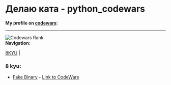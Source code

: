 # Делаю ката - python_codewars
**My profile on [codewars](https://www.codewars.com/users/evgenyelagin)**:
___
![Codewars Rank](https://www.codewars.com/users/evgenyelagin/badges/large)  
**Navigation:**

[8KYU](https://github.com/evgenyelagin/python_codewars/tree/main/8KYU) |
### 8 kyu:
- [Fake Binary](https://github.com/evgenyelagin/python_codewars/blob/main/8KYU/fake_binary.py) - [Link to CodeWars](https://www.codewars.com/kata/57eae65a4321032ce000002d)
